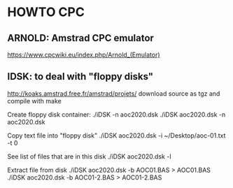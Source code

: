 # HOWTO CPC

## ARNOLD: Amstrad CPC emulator
https://www.cpcwiki.eu/index.php/Arnold_(Emulator)

## IDSK: to deal with "floppy disks"
http://koaks.amstrad.free.fr/amstrad/projets/
download source as tgz and compile with make

Create floppy disk container:
./iDSK -n aoc2020.dsk
./iDSK aoc2020.dsk -n aoc2020.dsk

Copy text file into "floppy disk"
./iDSK aoc2020.dsk -i ~/Desktop/aoc-01.txt -t 0 

See list of files that are in this disk 
./iDSK aoc2020.dsk -l

Extract file from disk
./iDSK aoc2020.dsk -b AOC01.BAS > AOC01.BAS
./iDSK aoc2020.dsk -b AOC01-2.BAS > AOC01-2.BAS 
